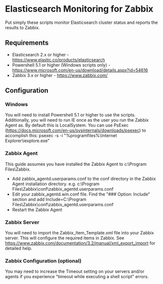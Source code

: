 # Elasticsearch Monitoring for Zabbix
Put simply these scripts monitor Elasticsearch cluster status and reports the results to Zabbix.

## Requirements
- Elasticsearch 2.x or higher - https://www.elastic.co/products/elasticsearch
- Powershell 5.1 or higher (Windows scripts only) - https://www.microsoft.com/en-us/download/details.aspx?id=54616
- Zabbix 3.x or higher - https://www.zabbix.com/

## Configuration
### Windows
You will need to install Powershell 5.1 or higher to use the scripts.
Additionally, you will need to run IE once as the user you run the Zabbix Agent as.  By default this is LocalSystem.  You can use PsExec (https://docs.microsoft.com/en-us/sysinternals/downloads/psexec) to accomplish this: psexec -s -i "%programfiles%\Internet Explorer\iexplore.exe"


### Zabbix Agent
This guide assumes you have installed the Zabbix Agent to c:\Program Files\Zabbix.
- Add zabbix_agentd.userparams.conf to the conf directory in the Zabbix Agent installation directory. e.g. c:\Program Files\Zabbix\conf\zabbix_agentd.userparams.conf
- Edit your zabbix_agentd.win.conf file.  Find the "### Option: Include" section and add Include=C:\Program Files\Zabbix\conf\zabbix_agentd.userparams.conf
- Restart the Zabbix Agent

### Zabbix Server
You will need to import the Zabbix_Item_Template.xml file into your Zabbix server.  This will configure the required items in Zabbix.
See https://www.zabbix.com/documentation/3.2/manual/xml_export_import for detailed help.

### Zabbix Configuration (optional)
You may need to increase the Timeout setting on your servers and/or agents if you experience "timeout while executing a shell script" errors.
